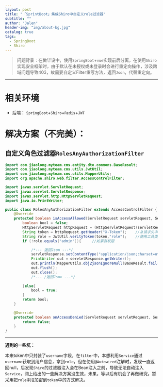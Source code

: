 ```yaml
---
layout: post
title: "「SprintBoot」集成Shiro中自定义role过滤器"
subtitle: ""
author: "Jalen"
header-img: "img/about-bg.jpg"
catalog: true
tags:
  - SpringBoot
  - Shiro
---
```


> 问题背景：在做毕设中，使用`SpringBoot`+`vue`实现前后分离，在使用`Shiro`实现安全框架时，由于默认在未授权或未登录时会进行重定向操作，涉及跨域问题导致403，故需要自定义Filter重写方法，返回`Json`，代替重定向。

-----

# 相关环境

- 后端： `SpringBoot`+`Shiro`+`Redis`+`JWT`



# 解决方案（不完美）：

## 自定义角色过滤器`RolesAnyAuthorizationFilter`

```java
import com.jiaolong.myteam.cms.entity.dto.commons.BaseResult;
import com.jiaolong.myteam.cms.utils.JwtUtil;
import com.jiaolong.myteam.cms.utils.MapperUtils;
import org.apache.shiro.web.filter.AccessControlFilter;

import javax.servlet.ServletRequest;
import javax.servlet.ServletResponse;
import javax.servlet.http.HttpServletRequest;
import java.io.PrintWriter;

public class RolesAnyAuthorizationFilter extends AccessControlFilter {
    @Override
    protected boolean isAccessAllowed(ServletRequest servletRequest, ServletResponse servletResponse, Object o) throws Exception {
        boolean bool = false;
        HttpServletRequest httpRequest = (HttpServletRequest)servletRequest;
        String token = httpRequest.getHeader("X-Token");    //从请求头中获取token
        String role = JwtUtil.verityToken(token,"role");    //使用工具类获取token中的role信息
        if (!role.equals("admin")){     //如果有权限

            /*--- 返回Json ---*/
            servletResponse.setContentType("application/json;charset=utf-8");
            PrintWriter out = servletResponse.getWriter();
            out.println(MapperUtils.obj2jsonIgnoreNull(BaseResult.fail(403,"未授权")));
            out.flush();
            out.close();
            /*--- /返回Json ---*/
            
        }else{
            bool = true;
        }
        return bool;
    }

    @Override
    protected boolean onAccessDenied(ServletRequest servletRequest, ServletResponse servletResponse) throws Exception {
        return false;
    }
}

```



------

**遇到的一些坑：**

本来token中只封装了`username`字段，在`filter`中，本想利用`Service`通过`username`获取到用户信息，拿到`role`，但在使用`@Autowired`注解时，发现一直返回null，后发现`Shiro`的过滤器注入会在Bean注入之前，导致无法自动注入`Service`，网上给出的一些解决方案没生效，未果，等以后有机会了再做研究，暂采用把`role字`段加密到`token`中的方式解决。
